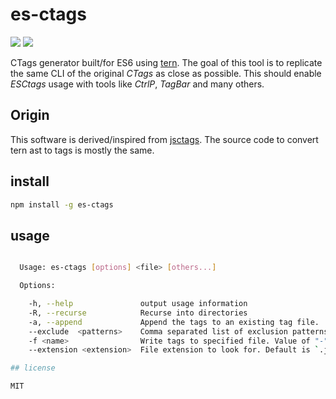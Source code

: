 # es-ctags

[![](https://img.shields.io/travis/okcompute/es-ctags.svg)](https://travis-ci.org/okcompute/es-ctags)
[![](https://img.shields.io/npm/v/es-ctags.svg)](https://www.npmjs.com/package/es-ctags)

CTags generator built/for ES6 using [tern](https://github.com/marijnh/tern). The
goal of this tool is to replicate the same CLI of the original *CTags* as close
as possible. This should enable *ESCtags* usage with tools like *CtrlP*,
*TagBar* and many others.

## Origin

This software is derived/inspired from
[jsctags](https://github.com/ramitos/jsctags). The source code to convert tern
ast to tags is mostly the same.

## install

```sh
npm install -g es-ctags
```

## usage

```sh

  Usage: es-ctags [options] <file> [others...]

  Options:

    -h, --help               output usage information
    -R, --recurse            Recurse into directories
    -a, --append             Append the tags to an existing tag file.
    --exclude  <patterns>    Comma separated list of exclusion patterns. Exclude files and directories matching one of the `patterns`.
    -f <name>                Write tags to specified file. Value of "-" writes tags to stdout ["tags"; or "TAGS" when -e supplied].
    --extension <extension>  File extension to look for. Default is `.js`

## license

MIT
